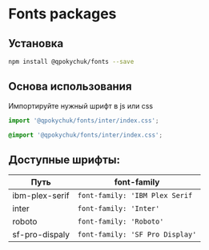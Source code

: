 # Fonts packages

## Установка

```bash
npm install @qpokychuk/fonts --save
```

## Основа использования

Импортируйте нужный шрифт в js или css

```js
import '@qpokychuk/fonts/inter/index.css';
```

```css
@import '@qpokychuk/fonts/inter/index.css';
```

## Доступные шрифты:

| Путь | font-family |
|---|---|
| ibm-plex-serif | `font-family: 'IBM Plex Serif` |
| inter | `font-family: 'Inter'` |
| roboto | `font-family: 'Roboto'` |
| sf-pro-dispaly | `font-family: 'SF Pro Display'` |